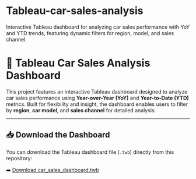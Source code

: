 # Tableau-car-sales-analysis
Interactive Tableau dashboard for analyzing car sales performance with YoY and YTD trends, featuring dynamic filters for region, model, and sales channel.

# 🚗 Tableau Car Sales Analysis Dashboard

This project features an interactive Tableau dashboard designed to analyze car sales performance using **Year-over-Year (YoY)** and **Year-to-Date (YTD)** metrics. Built for flexibility and insight, the dashboard enables users to filter by **region**, **car model**, and **sales channel** for detailed analysis.

---


## 📥 Download the Dashboard

You can download the Tableau dashboard file (`.twb`) directly from this repository:

➡️ [Download car_sales_dashboard.twb](https://github.com/bindurag1807/tableau-car-sales-analysis/raw/main/car_sales_dashboard.twb)






